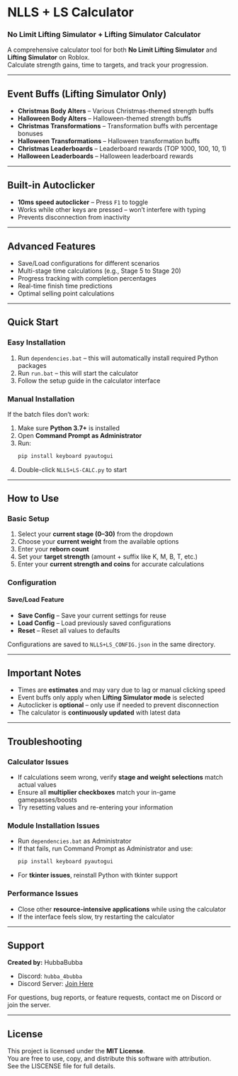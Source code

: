 # NLLS + LS Calculator
### No Limit Lifting Simulator + Lifting Simulator Calculator

A comprehensive calculator tool for both **No Limit Lifting Simulator** and **Lifting Simulator** on Roblox.  
Calculate strength gains, time to targets, and track your progression.

---

## Event Buffs (Lifting Simulator Only)
- **Christmas Body Alters** – Various Christmas-themed strength buffs  
- **Halloween Body Alters** – Halloween-themed strength buffs  
- **Christmas Transformations** – Transformation buffs with percentage bonuses  
- **Halloween Transformations** – Halloween transformation buffs  
- **Christmas Leaderboards** – Leaderboard rewards (TOP 1000, 100, 10, 1)  
- **Halloween Leaderboards** – Halloween leaderboard rewards  

---

## Built-in Autoclicker
- **10ms speed autoclicker** – Press `F1` to toggle  
- Works while other keys are pressed – won’t interfere with typing  
- Prevents disconnection from inactivity  

---

## Advanced Features
- Save/Load configurations for different scenarios  
- Multi-stage time calculations (e.g., Stage 5 to Stage 20)  
- Progress tracking with completion percentages  
- Real-time finish time predictions  
- Optimal selling point calculations  

---

## Quick Start

### Easy Installation
1. Run `dependencies.bat` – this will automatically install required Python packages  
2. Run `run.bat` – this will start the calculator  
3. Follow the setup guide in the calculator interface  

### Manual Installation
If the batch files don’t work:
1. Make sure **Python 3.7+** is installed  
2. Open **Command Prompt as Administrator**  
3. Run:
   ```bash
   pip install keyboard pyautogui
   ```
4. Double-click `NLLS+LS-CALC.py` to start  

---

## How to Use

### Basic Setup
1. Select your **current stage (0–30)** from the dropdown  
2. Choose your **current weight** from the available options  
3. Enter your **reborn count**  
4. Set your **target strength** (amount + suffix like K, M, B, T, etc.)  
5. Enter your **current strength and coins** for accurate calculations  

### Configuration
#### Save/Load Feature
- **Save Config** – Save your current settings for reuse  
- **Load Config** – Load previously saved configurations  
- **Reset** – Reset all values to defaults  

Configurations are saved to `NLLS+LS_CONFIG.json` in the same directory.  

---

## Important Notes
- Times are **estimates** and may vary due to lag or manual clicking speed  
- Event buffs only apply when **Lifting Simulator mode** is selected  
- Autoclicker is **optional** – only use if needed to prevent disconnection  
- The calculator is **continuously updated** with latest data  

---

## Troubleshooting

### Calculator Issues
- If calculations seem wrong, verify **stage and weight selections** match actual values  
- Ensure all **multiplier checkboxes** match your in-game gamepasses/boosts  
- Try resetting values and re-entering your information  

### Module Installation Issues
- Run `dependencies.bat` as Administrator  
- If that fails, run Command Prompt as Administrator and use:
  ```bash
  pip install keyboard pyautogui
  ```
- For **tkinter issues**, reinstall Python with tkinter support  

### Performance Issues
- Close other **resource-intensive applications** while using the calculator  
- If the interface feels slow, try restarting the calculator  

---

## Support
**Created by:** HubbaBubba  
- Discord: `hubba_4bubba`  
- Discord Server: [Join Here](https://discord.gg/PdhpUBBgFb)  

For questions, bug reports, or feature requests, contact me on Discord or join the server.  

---

## License
This project is licensed under the **MIT License**.  
You are free to use, copy, and distribute this software with attribution.  
See the LISCENSE file for full details.  
